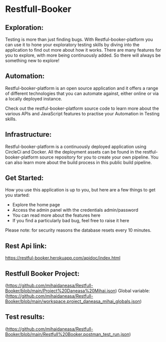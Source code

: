 # Restfull-Booker

## Exploration: 
Testing is more than just finding bugs. With Restful-booker-platform you can use it to hone your exploratory testing skills by diving into the application to find out more about how it works. There are many features for you to explore, with more being continuously added. So there will always be something new to explore!

## Automation: 
Restful-booker-platform is an open source application and it offers a range of different technologies that you can automate against, either online or via a locally deployed instance.

Check out the restful-booker-platform source code to learn more about the various APIs and JavaScript features to practise your Automation in Testing skills.

## Infrastructure:
Restful-booker-platform is a continuously deployed application using CircleCi and Docker. All the deployment assets can be found in the restful-booker-platform source repository for you to create your own pipeline. You can also learn more about the build process in this public build pipeline.

## Get Started: 
How you use this application is up to you, but here are a few things to get you started:
- Explore the home page
- Access the admin panel with the credentials admin/password
- You can read more about the features here
- If you find a particularly bad bug, feel free to raise it here
  
Please note: for security reasons the database resets every 10 minutes.

## Rest Api link:
https://restful-booker.herokuapp.com/apidoc/index.html

## Restfull Booker Project:
(https://github.com/mihaidaneasa/Restfull-Booker/blob/main/Proiect%20Daneasa%20Mihai.json)
Global variable: (https://github.com/mihaidaneasa/Restfull-Booker/blob/main/workspace.proiect_daneasa_mihai_globals.json)

## Test results:
(https://github.com/mihaidaneasa/Restfull-Booker/blob/main/Restfull%20Booker.postman_test_run.json)
